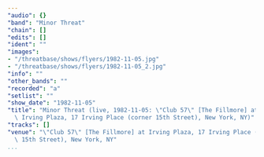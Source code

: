 ```yaml
---
"audio": {}
"band": "Minor Threat"
"chain": []
"edits": []
"ident": ""
"images":
- "/threatbase/shows/flyers/1982-11-05.jpg"
- "/threatbase/shows/flyers/1982-11-05_2.jpg"
"info": ""
"other_bands": ""
"recorded": "a"
"setlist": ""
"show_date": "1982-11-05"
"title": "Minor Threat (live, 1982-11-05: \"Club 57\" [The Fillmore] at\
  \ Irving Plaza, 17 Irving Place (corner 15th Street), New York, NY)"
"tracks": []
"venue": "\"Club 57\" [The Fillmore] at Irving Plaza, 17 Irving Place (corner\
  \ 15th Street), New York, NY"
...
```

